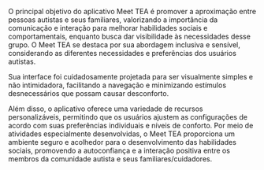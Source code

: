 O principal objetivo do aplicativo Meet TEA é promover a aproximação entre pessoas autistas e seus familiares, valorizando a importância da comunicação e interação para melhorar habilidades sociais e comportamentais, enquanto busca dar visibilidade às necessidades desse grupo. O Meet TEA se destaca por sua abordagem inclusiva e sensível, considerando as diferentes necessidades e preferências dos usuários autistas. 

Sua interface foi cuidadosamente projetada para ser visualmente simples e não intimidadora, facilitando a navegação e minimizando estímulos desnecessários que possam causar desconforto. 

Além disso, o aplicativo oferece uma variedade de recursos personalizáveis, permitindo que os usuários ajustem as configurações de acordo com suas preferências individuais e níveis de conforto. Por meio de atividades especialmente desenvolvidas, o Meet TEA proporciona um ambiente seguro e acolhedor para o desenvolvimento das habilidades sociais, promovendo a autoconfiança e a interação positiva entre os membros da comunidade autista e seus familiares/cuidadores.
